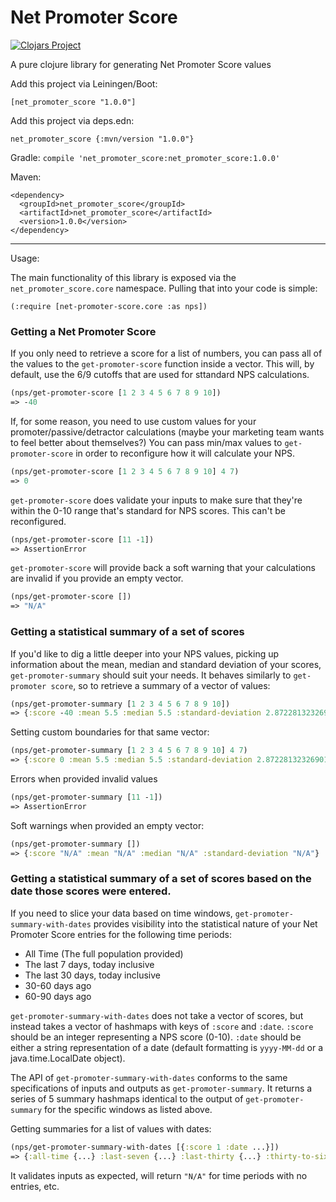 # Net Promoter Score

[![Clojars Project](https://img.shields.io/clojars/v/net_promoter_score.svg)](https://clojars.org/net_promoter_score)

A pure clojure library for generating Net Promoter Score values

Add this project via Leiningen/Boot:

`[net_promoter_score "1.0.0"]`

Add this project via deps.edn:

`net_promoter_score {:mvn/version "1.0.0"}`

Gradle: `compile 'net_promoter_score:net_promoter_score:1.0.0'`

Maven:

```
<dependency>
  <groupId>net_promoter_score</groupId>
  <artifactId>net_promoter_score</artifactId>
  <version>1.0.0</version>
</dependency>
```
---

Usage:

The main functionality of this library is exposed via the `net_promoter_score.core`
namespace. Pulling that into your code is simple: 

`(:require [net-promoter-score.core :as nps])`

### Getting a Net Promoter Score

If you only need to retrieve a score for a list of numbers, you can pass all of the values to the
`get-promoter-score` function inside a vector. This will, by default, use the 6/9 cutoffs
that are used for sttandard NPS calculations.
```clojure
(nps/get-promoter-score [1 2 3 4 5 6 7 8 9 10])
=> -40
```

If, for some reason, you need to use custom values for your promoter/passive/detractor
calculations (maybe your marketing team wants to feel better about themselves?) You can pass
min/max values to `get-promoter-score` in order to reconfigure how it will calculate your NPS.

```clojure
(nps/get-promoter-score [1 2 3 4 5 6 7 8 9 10] 4 7)
=> 0
```

`get-promoter-score` does validate your inputs to make sure that they're within the 0-10
range that's standard for NPS scores. This can't be reconfigured.

```clojure
(nps/get-promoter-score [11 -1])
=> AssertionError
```

`get-promoter-score` will provide back a soft warning that your calculations are invalid
if you provide an empty vector.

```clojure
(nps/get-promoter-score [])
=> "N/A"
```

### Getting a statistical summary of a set of scores

If you'd like to dig a little deeper into your NPS values, picking up information about
the mean, median and standard deviation of your scores, `get-promoter-summary` should suit your needs.
It behaves similarly to `get-promoter score`, so to retrieve a summary of a vector of values: 
```clojure
(nps/get-promoter-summary [1 2 3 4 5 6 7 8 9 10])
=> {:score -40 :mean 5.5 :median 5.5 :standard-deviation 2.8722813232690143}
```

Setting custom boundaries for that same vector:

```clojure
(nps/get-promoter-summary [1 2 3 4 5 6 7 8 9 10] 4 7)
=> {:score 0 :mean 5.5 :median 5.5 :standard-deviation 2.8722813232690143}
```

Errors when provided invalid values
```clojure
(nps/get-promoter-summary [11 -1])
=> AssertionError
```

Soft warnings when provided an empty vector:

```clojure
(nps/get-promoter-summary [])
=> {:score "N/A" :mean "N/A" :median "N/A" :standard-deviation "N/A"}
```

### Getting a statistical summary of a set of scores based on the date those scores were entered.

If you need to slice your data based on time windows, `get-promoter-summary-with-dates`
provides visibility into the statistical nature of your Net Promoter Score entries for the following time periods:

* All Time (The full population provided)
* The last 7 days, today inclusive
* The last 30 days, today inclusive
* 30-60 days ago
* 60-90 days ago

`get-promoter-summary-with-dates` does not take a vector of scores, but instead takes a vector
of hashmaps with keys of `:score` and `:date`. `:score` should be an integer representing a
NPS score (0-10). `:date` should be either a string representation of a date (default formatting
is `yyyy-MM-dd` or a java.time.LocalDate object). 

The API of `get-promoter-summary-with-dates` conforms to the same specifications of inputs
and outputs as `get-promoter-summary`. It returns a series of 5 summary hashmaps identical to the
output of `get-promoter-summary` for the specific windows as listed above.

Getting summaries for a list of values with dates:
```clojure
(nps/get-promoter-summary-with-dates [{:score 1 :date ...}])
=> {:all-time {...} :last-seven {...} :last-thirty {...} :thirty-to-sixty {...} :sixty-to-ninety {...} }
```

It validates inputs as expected, will return `"N/A"` for time periods with no entries, etc.
